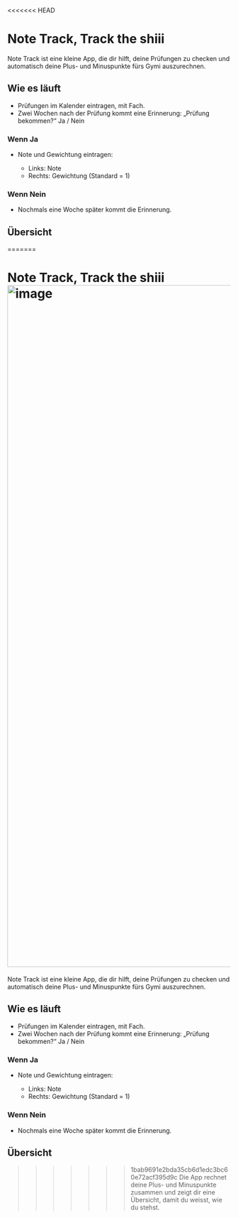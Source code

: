 <<<<<<< HEAD
# Note Track, Track the shiii

Note Track ist eine kleine App, die dir hilft, deine Prüfungen zu checken und automatisch deine Plus- und Minuspunkte fürs Gymi auszurechnen.

## Wie es läuft

* Prüfungen im Kalender eintragen, mit Fach.
* Zwei Wochen nach der Prüfung kommt eine Erinnerung:
  „Prüfung bekommen?“ Ja / Nein

### Wenn Ja

* Note und Gewichtung eintragen:

  * Links: Note
  * Rechts: Gewichtung (Standard = 1)

### Wenn Nein

* Nochmals eine Woche später kommt die Erinnerung.

## Übersicht

=======
# Note Track, Track the shiii<img width="1024" height="1536" alt="image" src="https://github.com/user-attachments/assets/5da26981-51b6-4d43-826d-3651f87a4c3b" />


Note Track ist eine kleine App, die dir hilft, deine Prüfungen zu checken und automatisch deine Plus- und Minuspunkte fürs Gymi auszurechnen.

## Wie es läuft

* Prüfungen im Kalender eintragen, mit Fach.
* Zwei Wochen nach der Prüfung kommt eine Erinnerung:
  „Prüfung bekommen?“ Ja / Nein

### Wenn Ja

* Note und Gewichtung eintragen:

  * Links: Note
  * Rechts: Gewichtung (Standard = 1)

### Wenn Nein

* Nochmals eine Woche später kommt die Erinnerung.

## Übersicht

>>>>>>> 1bab9691e2bda35cb6d1edc3bc60e72acf395d9c
Die App rechnet deine Plus- und Minuspunkte zusammen und zeigt dir eine Übersicht, damit du weisst, wie du stehst.
